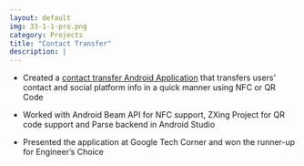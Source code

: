 ```yaml
---
layout: default
img: 33-1-1-pro.png
category: Projects
title: "Contact Transfer"
description: |
---
```

* Created a [contact transfer Android Application](https://github.com/WesleyyC/ContactTransfer) that transfers users’ contact and social platform info in a quick manner using NFC or QR Code

* Worked with Android Beam API for NFC support, ZXing Project for QR code support and Parse backend in Android Studio

* Presented the application at Google Tech Corner and won the runner-up for Engineer’s Choice